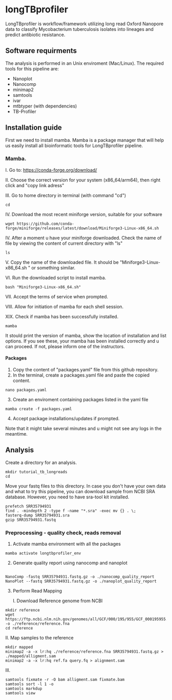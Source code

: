 # longTBprofiler

LongTBprofiler is workflow/framework utilizing long read Oxford Nanopore data to classify Mycobacterium tuberculosis isolates into lineages and predict antibiotic resistance. 

## Software requirments 

The analysis is performed in an Unix enviroment (Mac/Linux). The required tools for this pipeline are:
- Nanoplot
- Nanocomp
- minimap2
- samtools
- ivar
- mtbtyper (with dependencies) 
- TB-Profiler


## Installation guide
First we need to install mamba. Mamba is a package manager that will help us easily install all bioinformatic tools for LongTBprofiler pipeline.

### Mamba.

I. Go to: https://conda-forge.org/download/

II. Choose the correct version for your system (x86_64/arm64), then right click and "copy link adress"

III. Go to home directory in terminal (with command "cd")

  ```
  cd

  ```

IV. Download the most recent miniforge version, suitable for your software

  ```
  wget https://github.com/conda-forge/miniforge/releases/latest/download/Miniforge3-Linux-x86_64.sh
  ```


IV. After a moment u have your miniforge downloaded. Check the name of file by viewing the content of current directory with "ls"

  ```
  ls

  ```


V. Copy the name of the downloaded file. It should be "Miniforge3-Linux-x86_64.sh " or something similar.

VI. Run the downloaded script to install mamba.

  ```
  bash "Miniforge3-Linux-x86_64.sh"

  ```

VII. Accept the terms of service when prompted. 

VIII. Allow for initiation of mamba for each shell session.

XIX. Check if mamba has been successfully installed.

  ```
  mamba
  ```

It stould print the version of mamba, show the location of installation and list options. If you see these, your mamba has been installed correctly and u can proceed. If not, please inform one of the instructors. 


#### Packages 

1. Copy the content of "packages.yaml" file from this github repository.
2. In the terminal, create a packages.yaml file and paste the copied content.

  ```
  nano packages.yaml
  ```
3. Create an enviroment containing packages listed in the yaml file

  ```
  mamba create -f packages.yaml
  ```
4. Accept package installations/updates if prompted. 

Note that it might take several minutes and u might not see any logs in the meantime.


## Analysis

Create a directory for an analysis.

  ```
  mkdir tutorial_tb_longreads
  cd
  ```
Move your fastq files to this directory.
In case you don't have your own data and what to try this pipeline, you can download sample from NCBI SRA database. However, you need to have sra-tool kit installed. 

  ``` # downloading example sample
  prefetch SRR35794931
  find . -mindepth 2 -type f -name "*.sra" -exec mv {} . \;
  fasterq-dump SRR35794931.sra
  gzip SRR35794931.fastq 
  ```

### Preprocessing - quality check, reads removal

1. Activate mamba environment with all the packages
  ```
  mamba activate longtbprofiler_env
  ```

2.  Generate quality report using nanocomp and nanoplot

  ```

  NanoComp -fastq SRR35794931.fastq.gz -o ./nanocomp_quality_report
  NanoPlot --fastq SRR35794931.fastq.gz -o ./nanoplot_quality_report

  ```

3. Perform Read Mapping

   I. Download Reference genome from NCBI

  ```
  mkdir reference
  wget https://ftp.ncbi.nlm.nih.gov/genomes/all/GCF/000/195/955/GCF_000195955.2_ASM19595v2/GCF_000195955.2_ASM19595v2_genomic.fna.gz -o ./reference/reference.fna
  cd reference
  ```

  II. Map samples to the reference

  ```
  mkdir mapped
  minimap2 -a -x lr:hq ./reference/reference.fna SRR35794931.fastq.gz > ./mapped/alligment.sam
  minimap2 -a -x lr:hq ref.fa query.fq > alignment.sam

  ```

  III.

  ```
  samtools fixmate -r -O bam alligment.sam fixmate.bam
  samtools sort -l 1 -o 
  samtools markdup
  samtools view 
  ```


